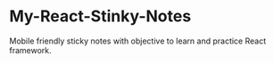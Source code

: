 # My-React-Stinky-Notes
Mobile friendly sticky notes with objective to learn and practice React framework.
